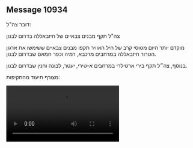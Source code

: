 ## Message 10934

דובר צה"ל:

צה"ל תקף מבנים צבאיים של חיזבאללה בדרום לבנון

מוקדם יותר היום מטוסי קרב של חיל האוויר תקפו מבנים צבאיים ששימשו את ארגון הטרור חיזבאללה במרחבים מרכבא, רמיה וכפר חמאם שבדרום לבנון.

בנוסף, צה״ל תקף בירי ארטילרי במרחבים א-טירי, יעטר, לבונה וחנין שבדרום לבנון.

מצורף תיעוד מהתקיפות:

![Video](https://data.iron-swords.co.il/2024/August/17/10934/10934_media.mp4)
